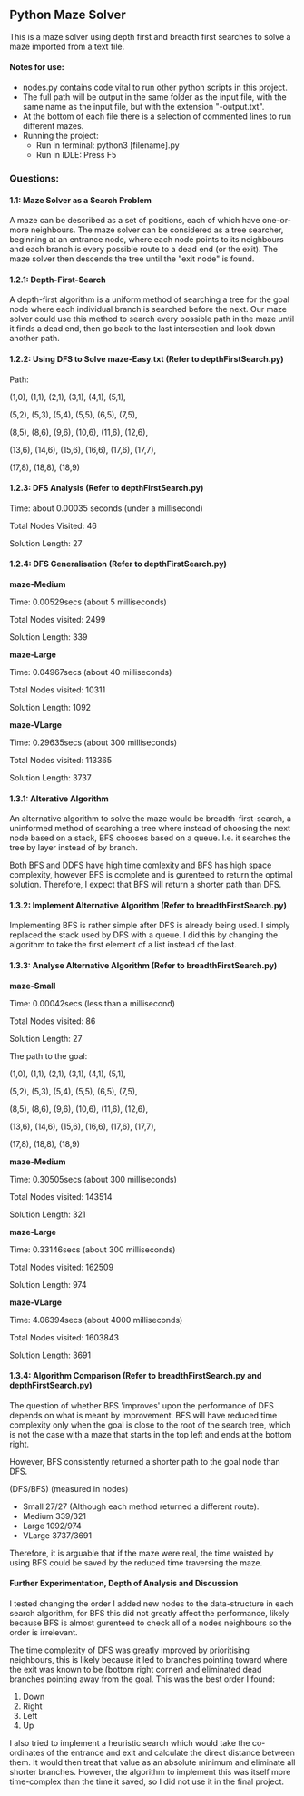## Python Maze Solver

This is a maze solver using depth first and breadth first searches to solve a
maze imported from a text file.

#### Notes for use:

- nodes.py contains code vital to run other python scripts in this project.
- The full path will be output in the same folder as the input file, with the
  same name as the input file, but with the extension "-output.txt".
- At the bottom of each file there is a selection of commented lines to run different mazes.
- Running the project: 
    - Run in terminal: python3 \[filename\].py
    - Run in IDLE: Press F5

### Questions:

#### 1.1: Maze Solver as a Search Problem

A maze can be described as a set of positions, each of which have one-or-
more neighbours. The maze solver can be considered as a tree searcher, beginning
at an entrance node, where each node points to its neighbours and each
branch is every possible route to a dead end (or the exit). The maze solver
then descends the tree until the "exit node" is found.

#### 1.2.1: Depth-First-Search

A depth-first algorithm is a uniform method of searching a tree for the goal
node where each individual branch is searched before the next. Our maze
solver could use this method to search every possible path in the maze until
it finds a dead end, then go back to the last intersection and look down
another path.

#### 1.2.2: Using DFS to Solve maze-Easy.txt (Refer to depthFirstSearch.py)

Path:

(1,0), (1,1), (2,1), (3,1), (4,1), (5,1), 

(5,2), (5,3), (5,4), (5,5), (6,5), (7,5), 

(8,5), (8,6), (9,6), (10,6), (11,6), (12,6), 

(13,6), (14,6), (15,6), (16,6), (17,6), (17,7), 

(17,8), (18,8), (18,9)

#### 1.2.3: DFS Analysis (Refer to depthFirstSearch.py)

Time: about 0.00035 seconds (under a millisecond)

Total Nodes Visited: 46

Solution Length: 27

#### 1.2.4: DFS Generalisation (Refer to depthFirstSearch.py)

**maze-Medium**

Time: 0.00529secs (about 5 milliseconds)

Total Nodes visited: 2499

Solution Length: 339

**maze-Large**

Time: 0.04967secs (about 40 milliseconds)

Total Nodes visited: 10311

Solution Length: 1092

**maze-VLarge**

Time: 0.29635secs (about 300 milliseconds)

Total Nodes visited: 113365

Solution Length: 3737

#### 1.3.1: Alterative Algorithm

An alternative algorithm to solve the maze would be breadth-first-search, a
uninformed method of searching a tree where instead of choosing the next node
based on a stack, BFS chooses based on a queue. I.e. it searches the tree by
layer instead of by branch.

Both BFS and DDFS have high time comlexity and BFS has high space complexity, 
however BFS is complete and is gurenteed to return the optimal solution.
Therefore, I expect that BFS will return a shorter path than DFS.

#### 1.3.2: Implement Alternative Algorithm (Refer to breadthFirstSearch.py)

Implementing BFS is rather simple after DFS is already being used. I simply
replaced the stack used by DFS with a queue. I did this by changing the 
algorithm to take the first element of a list instead of the last.

#### 1.3.3: Analyse Alternative Algorithm (Refer to breadthFirstSearch.py)

**maze-Small**

Time: 0.00042secs (less than a millisecond)

Total Nodes visited: 86

Solution Length: 27

The path to the goal:

(1,0), (1,1), (2,1), (3,1), (4,1), (5,1), 

(5,2), (5,3), (5,4), (5,5), (6,5), (7,5), 

(8,5), (8,6), (9,6), (10,6), (11,6), (12,6), 

(13,6), (14,6), (15,6), (16,6), (17,6), (17,7), 

(17,8), (18,8), (18,9)

**maze-Medium**

Time: 0.30505secs (about 300 milliseconds)

Total Nodes visited: 143514

Solution Length: 321

**maze-Large**

Time: 0.33146secs (about 300 milliseconds)

Total Nodes visited: 162509

Solution Length: 974

**maze-VLarge**

Time: 4.06394secs (about 4000 milliseconds)

Total Nodes visited: 1603843

Solution Length: 3691

#### 1.3.4: Algorithm Comparison (Refer to breadthFirstSearch.py and depthFirstSearch.py)

The question of whether BFS 'improves' upon the performance of DFS depends 
on what is meant by improvement. BFS will have reduced time complexity only 
when the goal is close to the root of the search tree, which is not the 
case with a maze that starts in the top left and ends at the bottom right.

However, BFS consistently returned a shorter path to the goal node than DFS.

(DFS/BFS) (measured in nodes)

- Small 27/27 (Although each method returned a different route).
- Medium 339/321
- Large 1092/974
- VLarge 3737/3691

Therefore, it is arguable that if the maze were real, the time waisted by 
using BFS could be saved by the reduced time traversing the maze. 

#### Further Experimentation, Depth of Analysis and Discussion

I tested changing the order I added new nodes to the data-structure 
in each search algorithm, for BFS this did not greatly affect the performance, 
likely because BFS is almost gurenteed to check all of a nodes neighbours 
so the order is irrelevant.

The time complexity of DFS was greatly improved by prioritising neighbours, 
this is likely because it led to branches pointing toward where the exit 
was known to be (bottom right corner) and eliminated dead branches pointing 
away from the goal. This was the best order I found:
1. Down
2. Right
3. Left
4. Up

I also tried to implement a heuristic search which would take the co-ordinates 
of the entrance and exit and calculate the direct distance between them. It 
would then treat that value as an absolute minimum and eliminate all shorter 
branches. However, the algorithm to implement this was itself more time-complex 
than the time it saved, so I did not use it in the final project.